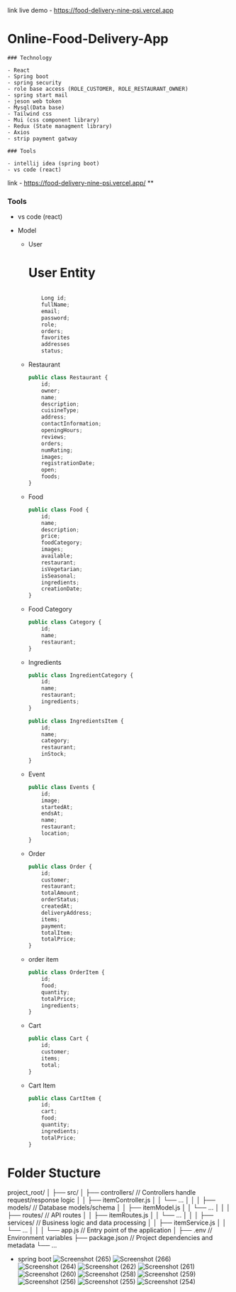 link live demo - https://food-delivery-nine-psi.vercel.app
# Online-Food-Delivery-App
    ### Technology
    
    - React
    - Spring boot
    - spring security
    - role base access (ROLE_CUSTOMER, ROLE_RESTAURANT_OWNER)
    - spring start mail
    - jeson web token
    - Mysql(Data base)
    - Tailwind css
    - Mui (css component library)
    - Redux (State managment library)
    - Axios
    - strip payment gatway
    
    ### Tools
    
    - intellij idea (spring boot)
    - vs code (react)

link - https://food-delivery-nine-psi.vercel.app/
**

### Tools

- vs code (react)

- Model
    - User
        
        # User Entity
        
        ```jsx
        
        	Long id;
        	fullName;
        	email;
        	password;
        	role;
        	orders;
        	favorites
        	addresses 
        	status;
        ```
        
    - Restaurant
        
        ```jsx
        public class Restaurant {
            id;
            owner;
            name;
            description;
            cuisineType;
            address;
            contactInformation;
            openingHours;
            reviews;
            orders;
            numRating;
            images;
            registrationDate;
            open;
            foods;
        }
        ```
        
    - Food
        
        ```jsx
        public class Food {
            id;
            name;
            description;
            price;
            foodCategory;
            images;
            available;
            restaurant;
            isVegetarian;
            isSeasonal;
            ingredients;
            creationDate;
        }
        ```
        
    - Food Category
        
        ```jsx
        public class Category {
            id;
            name;
            restaurant;
        }
        ```
        
    - Ingredients
        
        ```jsx
        public class IngredientCategory {
            id;
            name;
            restaurant;
            ingredients;
        }
        ```
        
        ```jsx
        public class IngredientsItem {
            id;
            name;
            category;
            restaurant;
            inStock;
        }
        ```
        
    - Event
        
        ```jsx
        public class Events {
            id;
            image;
            startedAt;
            endsAt;
            name;
            restaurant;
            location;
        }
        ```
        
    - Order
        
        ```jsx
        public class Order {
            id;
            customer;
            restaurant;
            totalAmount;
            orderStatus;
            createdAt;
            deliveryAddress;
            items;
            payment;
            totalItem;
            totalPrice;
        }
        ```
        
    - order item
        
        ```jsx
        public class OrderItem {
            id;
            food;
            quantity;
            totalPrice;
            ingredients;
        }
        ```
        
    - Cart
        
        ```jsx
        public class Cart {
            id;
            customer;
            items;
            total;
        }
        ```
        
    - Cart Item
        
        ```jsx
        public class CartItem {
            id;
            cart;
            food;
            quantity;
            ingredients;
            totalPrice;
        }
        ```
        
    

# Folder Stucture

project_root/
│
├── src/
│   ├── controllers/        // Controllers handle request/response logic
│   │   ├── itemController.js
│   │   └── ...
│   │
│   ├── models/            // Database models/schema
│   │   ├── itemModel.js
│   │   └── ...
│   │
│   ├── routes/            // API routes
│   │   ├── itemRoutes.js
│   │   └── ...
│   │
│   ├── services/          // Business logic and data processing
│   │   ├── itemService.js
│   │   └── ...
│   │
│   └── app.js             // Entry point of the application
│
├── .env                   // Environment variables
├── package.json           // Project dependencies and metadata
└── ...

- spring boot
    ![Screenshot (265)](https://github.com/user-attachments/assets/2bc6d43d-6547-474c-aec9-b00ca5c1aaa0)
![Screenshot (266)](https://github.com/user-attachments/assets/59662b52-6cd8-4f82-ac7a-bec8876290e2)
![Screenshot (264)](https://github.com/user-attachments/assets/1644cd00-1d46-4174-b36c-0b7cdaa95967)
![Screenshot (262)](https://github.com/user-attachments/assets/1de2aec7-5905-4ace-9a25-ec92dfa0444c)
![Screenshot (261)](https://github.com/user-attachments/assets/276128e5-b0c7-4b64-a9fc-057fccb4ce82)
![Screenshot (260)](https://github.com/user-attachments/assets/f8d09eff-fd88-4a33-b511-0a0169ee0e29)
![Screenshot (258)](https://github.com/user-attachments/assets/61a99f5c-61a5-4510-9301-966c0d9faa69)
![Screenshot (259)](https://github.com/user-attachments/assets/e3396775-a687-4a49-9756-736f57c9e1a7)
![Screenshot (256)](https://github.com/user-attachments/assets/9dd867da-19ef-432b-b62f-6bb9ed7a8e1c)
![Screenshot (255)](https://github.com/user-attachments/assets/81f3d3a8-0d7d-4ad4-83de-78cdb06a2496)
![Screenshot (254)](https://github.com/user-attachments/assets/4eea724a-4a51-4852-93a6-97d9163e173f)


